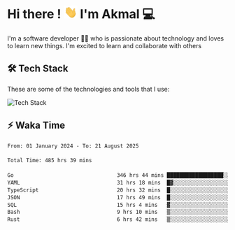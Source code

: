 # Hi there ! <img src="https://github.com/ABSphreak/ABSphreak/blob/master/gifs/Hi.gif" width="30"> I'm Akmal  💻

I'm a software developer 👨‍💻 who is passionate about technology and loves to learn new things. I'm excited to learn and collaborate with others

## 🛠️ Tech Stack

These are some of the technologies and tools that I use:

![Tech Stack](https://skillicons.dev/icons?i=typescript,nodejs,javascript,express,nest,sequelize,go,rabbitmq,python,solidity,react,vue,next,nuxtjs,webpack,vite,tailwindcss,bootstrap,css,scss,html,vercel,firebase,heroku,netlify,docker,postgresql,mongodb,redis,mysql,graphql,git,github,gitlab,vscode,figma,postman,pytorch,tensorflow,bash)

## ⚡ Waka Time
<!--START_SECTION:waka-->

```txt
From: 01 January 2024 - To: 21 August 2025

Total Time: 485 hrs 39 mins

Go                                 346 hrs 44 mins ██████████████████░░░░░░░   71.40 %
YAML                               31 hrs 18 mins  █▓░░░░░░░░░░░░░░░░░░░░░░░   06.45 %
TypeScript                         20 hrs 32 mins  █░░░░░░░░░░░░░░░░░░░░░░░░   04.23 %
JSON                               17 hrs 49 mins  █░░░░░░░░░░░░░░░░░░░░░░░░   03.67 %
SQL                                15 hrs 4 mins   ▓░░░░░░░░░░░░░░░░░░░░░░░░   03.10 %
Bash                               9 hrs 10 mins   ▒░░░░░░░░░░░░░░░░░░░░░░░░   01.89 %
Rust                               6 hrs 42 mins   ▒░░░░░░░░░░░░░░░░░░░░░░░░   01.38 %
```

<!--END_SECTION:waka-->


